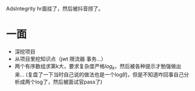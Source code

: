 AdsIntegrity hr面挂了，然后被抖音捞了。

# 一面

* 深挖项目
* 从项目里挖知识点（jwt 限流器 事务...）
* 两个有序数组求第k大，要求复杂度严格$log_k$，然后被各种提示才勉强做出来...  (复盘了一下当时自己说的做法也是一个log的，但是不知道咋回事自己分析成两个log了，然后被面试官pass了)
